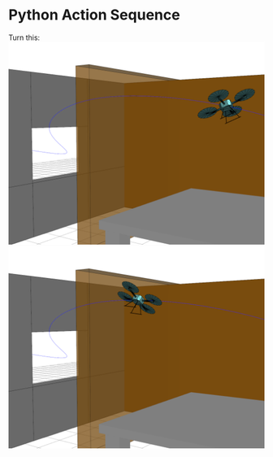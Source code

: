 # Python Action Sequence

Turn this:
![](https://raw.githubusercontent.com/rdeits/action-sequence/master/samples/1.png) ![](https://raw.githubusercontent.com/rdeits/action-sequence/master/samples/2.png)
